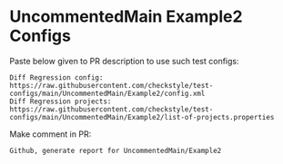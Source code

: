 # UncommentedMain Example2 Configs
Paste below given to PR description to use such test configs:
```
Diff Regression config: https://raw.githubusercontent.com/checkstyle/test-configs/main/UncommentedMain/Example2/config.xml
Diff Regression projects: https://raw.githubusercontent.com/checkstyle/test-configs/main/UncommentedMain/Example2/list-of-projects.properties
```
Make comment in PR:
```
Github, generate report for UncommentedMain/Example2
```

